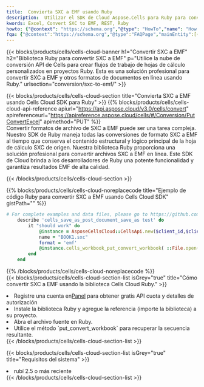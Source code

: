 ```yaml
---
title:  Convierta SXC a EMF usando Ruby
description:  Utilizar el SDK de Cloud Aspose.Cells para Ruby para convertir un archivo de formato SXC a un archivo de formato EMF.
kwords: Excel, Convert SXC to EMF, REST, Ruby
howto: {"@context": "https://schema.org","@type": "HowTo","name": "How to convert SXC to EMF using the Cells Cloud Ruby library.","description": "How to convert SXC to EMF using the Cells Cloud Ruby library.","image": {"@type": "ImageObject"},"url": "/ruby/conversion/sxc-to-emf/","step": [{ "@type": "HowToStep","name": "How to convert SXC to EMF using the Cells Cloud Ruby library. step 1", "image": {"@type": "ImageObject",},"url": "/ruby/conversion/sxc-to-emf/","text": "Register an account at <a href='https://dashboard.aspose.cloud/'>Dashboard</a> to get free API quota & authorization details",},{ "@type": "HowToStep","name": "How to convert SXC to EMF using the Cells Cloud Ruby library. step 1", "image": {"@type": "ImageObject",},"url": "/ruby/conversion/sxc-to-emf/","text": "Install Ruby library and add the reference (import the library) to your project.",},{ "@type": "HowToStep","name": "How to convert SXC to EMF using the Cells Cloud Ruby library. step 1", "image": {"@type": "ImageObject",},"url": "/ruby/conversion/sxc-to-emf/","text": "Open the source file in Ruby.",},{ "@type": "HowToStep","name": "How to convert SXC to EMF using the Cells Cloud Ruby library. step 1", "image": {"@type": "ImageObject",},"url": "/ruby/conversion/sxc-to-emf/","text": "Use the `put_convert_workbook` method to retrieve the resulting stream.",}, ],"supply": {"@type": "HowToSupply","name": "document"},"tool": [{"@type": "HowToTool","name": "RubyMine, Visual Studio Code, Aptana Studio, NetBeans"},{"@type": "HowToTool","name": "Aspose Cells"}],"totalTime": "PT6M"}
fqa: {"@context":"https://schema.org","@type":"FAQPage","mainEntity":[{"@type":"Question","name":"Why convert file formats in C# using REST API?","acceptedAnswer":{"@type":"Answer","text":"Documents are encoded in many ways, and some files may be incompatible with the software you use. To open and read such files, just convert them to appropriate file formats.<br/><ol><li>Install .NET SDK and add the reference (import the library) to your project.</li><li>Open the source file in C# using REST API.</li><li>Call the PutConvertWorkbookRequest() method, passing an output filename with required extension.</li><li>Get the result of conversion as a separate file.</li></ol>"}},{"@type":"Question","name":"What file formats can I convert with your C# library?","acceptedAnswer":{"@type":"Answer","text":"We support a variety of file formats for conversion using .NET library, including XLSX, Excel, xls , PDF, CSV, HTML, Markdown, XML, PNG, JPG, TIFF, Json, TXT and many more."}},{"@type":"Question","name":"What is the maximum allowed file size for conversion using this .NET library?","acceptedAnswer":{"@type":"Answer","text":"There are no file size limits for format conversions using .NET library."}}]}
---
```

{{< blocks/products/cells/cells-cloud-banner h1="Convertir SXC a EMF" h2="Biblioteca Ruby para convertir SXC a EMF" p="Utilice la nube de conversión API de Cells para crear flujos de trabajo de hojas de cálculo personalizados en proyectos Ruby. Esta es una solución profesional para convertir SXC a EMF y otros formatos de documentos en línea usando Ruby." urlsection="conversion/sxc-to-emf/" >}}

{{< blocks/products/cells/cells-cloud-section title="Convierta SXC a EMF usando Cells Cloud SDK para Ruby" >}}
{{% blocks/products/cells/cells-cloud-api-reference apiurl="https://api.aspose.cloud/v3.0/cells/convert" apireferenceurl="https://apireference.aspose.cloud/cells/#/Conversion/PutConvertExcel" apimethod="PUT" %}}
<br/>
Convertir formatos de archivo de SXC a EMF puede ser una tarea compleja. Nuestro SDK de Ruby maneja todas las conversiones de formato SXC a EMF al tiempo que conserva el contenido estructural y lógico principal de la hoja de cálculo SXC de origen. Nuestra biblioteca Ruby proporciona una solución profesional para convertir archivos SXC a EMF en línea. Este SDK de Cloud brinda a los desarrolladores de Ruby una potente funcionalidad y garantiza resultados EMF de alta calidad.

{{< /blocks/products/cells/cells-cloud-section >}}

{{% blocks/products/cells/cells-cloud-noreplacecode title="Ejemplo de código Ruby para convertir SXC a EMF usando Cells Cloud SDK" gistPath="" %}}
 
```ruby
# For complete examples and data files, please go to https://github.com/aspose-cells-cloud/aspose-cells-cloud-ruby/
    describe 'cells_save_as_post_document_save_as test' do
        it "should work" do
            @instance = AsposeCellsCloud::CellsApi.new($client_id,$client_secret,"v3.0","https://api.aspose.cloud/")
            name = "BOOK1.sxc"
            format = 'emf'
            @instance.cells_workbook_put_convert_workbook( ::File.open(File.expand_path("data/"+name),"r")  {|io| io.read(io.size) },{:format=>format})     
        end
    end
```
 
{{% /blocks/products/cells/cells-cloud-noreplacecode %}}
<br/>
{{< blocks/products/cells/cells-cloud-section-list isGrey="true" title="Cómo convertir SXC a EMF usando la biblioteca Cells Cloud Ruby." >}}
<li> Registre una cuenta en<a href="https://dashboard.aspose.cloud/">Panel</a> para obtener gratis API cuota y detalles de autorización</li>
<li>Instale la biblioteca Ruby y agregue la referencia (importe la biblioteca) a su proyecto.</li>
<li>Abra el archivo fuente en Ruby.</li>
<li>Utilice el método `put_convert_workbook` para recuperar la secuencia resultante.</li>
{{< /blocks/products/cells/cells-cloud-section-list >}}

{{< blocks/products/cells/cells-cloud-section-list isGrey="true" title="Requisitos del sistema" >}}
<li>rubí 2.5 o más reciente</li>
{{< /blocks/products/cells/cells-cloud-section-list >}}
